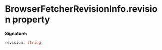 # BrowserFetcherRevisionInfo.revision property

**Signature:**

```typescript
revision: string;
```
